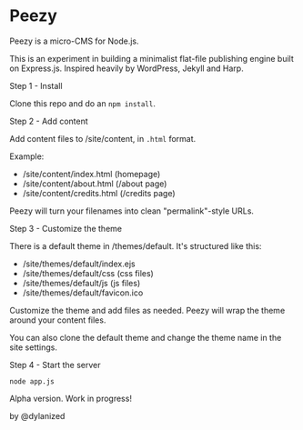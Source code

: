 # Peezy

Peezy is a micro-CMS for Node.js. 

This is an experiment in building a minimalist flat-file publishing engine built on Express.js. Inspired heavily by WordPress, Jekyll and Harp.

Step 1 - Install

Clone this repo and do an ```npm install```.

Step 2 - Add content

Add content files to /site/content, in ```.html``` format.

Example:

- /site/content/index.html (homepage)
- /site/content/about.html (/about page)
- /site/content/credits.html (/credits page)

Peezy will turn your filenames into clean "permalink"-style URLs. 

Step 3 - Customize the theme

There is a default theme in /themes/default. It's structured like this:

- /site/themes/default/index.ejs
- /site/themes/default/css (css files)
- /site/themes/default/js (js files)
- /site/themes/default/favicon.ico 

Customize the theme and add files as needed. Peezy will wrap the theme around your content files.

You can also clone the default theme and change the theme name in the site settings.

Step 4 - Start the server

```node app.js```

Alpha version. Work in progress!

by @dylanized


